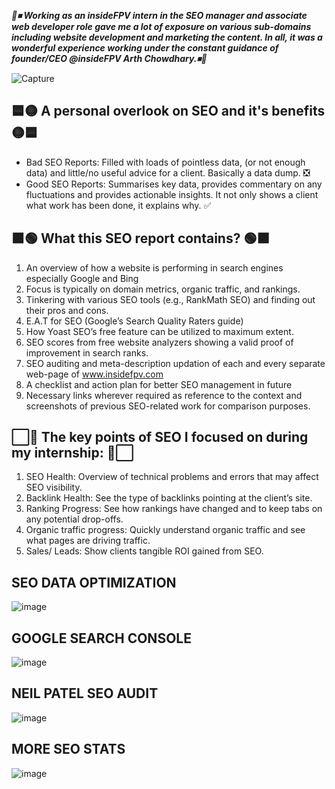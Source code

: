 **_🔺⏹ Working as an insideFPV intern in the SEO manager and associate web developer role gave me a lot of exposure on various sub-domains including website development and marketing the content. In all, it was a wonderful experience working under the constant guidance of founder/CEO @insideFPV Arth Chowdhary.⏹🔻_**

![Capture](https://user-images.githubusercontent.com/59141222/161286752-40325829-273f-4f22-ae7b-2c6f15d903dc.PNG)
## 🟦🟡 A personal overlook on SEO and it's benefits 🟡🟦
* Bad SEO Reports: Filled with loads of pointless data, (or not enough data) and little/no useful advice for a client. Basically a data  dump. ❎
* Good SEO Reports: Summarises key data, provides commentary on any fluctuations and provides actionable insights. It not only shows a client what work has been done, it explains why. ✅
## 🟪🟢 What this SEO report contains? 🟢🟪
1. An overview of how a website is performing in search engines especially Google and Bing
2. Focus is typically on domain metrics, organic traffic, and rankings.
3. Tinkering with various SEO tools (e.g., RankMath SEO) and finding out their pros and cons.
4. E.A.T for SEO (Google’s Search Quality Raters guide)
5. How Yoast SEO’s free feature can be utilized to maximum extent.
6. SEO scores from free website analyzers showing a valid proof of improvement in search ranks.
7. SEO auditing and meta-description updation of each and every separate web-page of www.insidefpv.com
8. A checklist and action plan for better SEO management in future
9. Necessary links wherever required as reference to the context and screenshots of previous SEO-related work for comparison purposes.

## ⬜🔴 The key points of SEO I focused on during my internship: 🔴⬜
1. SEO Health: Overview of technical problems and errors that may affect SEO visibility.
2. Backlink Health: See the type of backlinks pointing at the client’s site.
3. Ranking Progress: See how rankings have changed and to keep tabs on any potential drop-offs.
4. Organic traffic progress: Quickly understand organic traffic and see what pages are driving traffic.
5. Sales/ Leads: Show clients tangible ROI gained from SEO.

## SEO DATA OPTIMIZATION
![image](https://user-images.githubusercontent.com/59141222/161315625-9789d632-5556-411d-8e77-24d7e4d92857.png)

## GOOGLE SEARCH CONSOLE
![image](https://user-images.githubusercontent.com/59141222/161315652-045e1191-4721-44ea-a85b-d1f5e46311ec.png)

## NEIL PATEL SEO AUDIT
![image](https://user-images.githubusercontent.com/59141222/161316826-2cd68a52-44d9-45d3-baf0-e402934ae69f.png)

## MORE SEO STATS
![image](https://user-images.githubusercontent.com/59141222/161316943-bad8cda6-1edd-4b57-807e-b5b8b3a7e86d.png)
